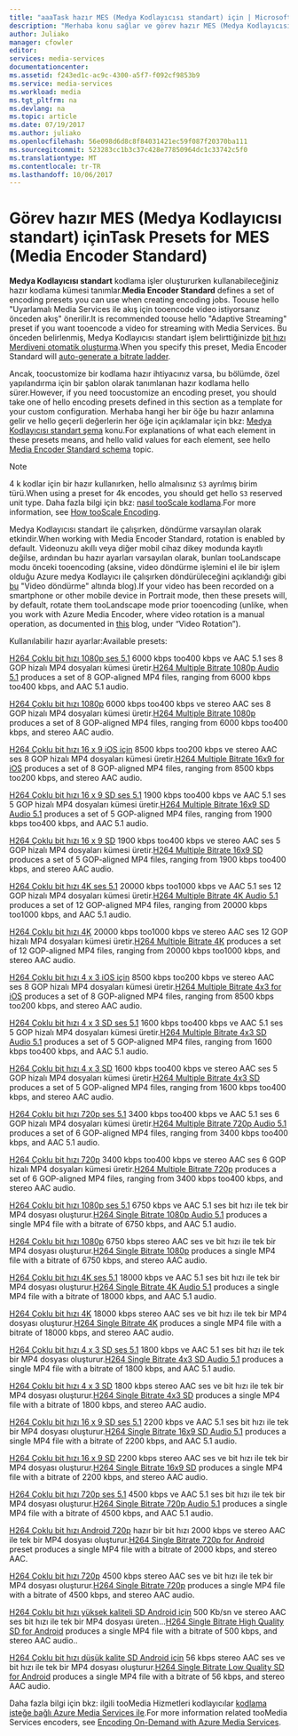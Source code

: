 ```yaml
---
title: "aaaTask hazır MES (Medya Kodlayıcısı standart) için | Microsoft Docs"
description: "Merhaba konu sağlar ve görev hazır MES (Medya Kodlayıcısı standart) için genel bakış."
author: Juliako
manager: cfowler
editor: 
services: media-services
documentationcenter: 
ms.assetid: f243ed1c-ac9c-4300-a5f7-f092cf9853b9
ms.service: media-services
ms.workload: media
ms.tgt_pltfrm: na
ms.devlang: na
ms.topic: article
ms.date: 07/19/2017
ms.author: juliako
ms.openlocfilehash: 56e098d6d8c8f84031421ec59f087f20370ba111
ms.sourcegitcommit: 523283cc1b3c37c428e77850964dc1c33742c5f0
ms.translationtype: MT
ms.contentlocale: tr-TR
ms.lasthandoff: 10/06/2017
---
```

# <a name="task-presets-for-mes-media-encoder-standard"></a><span data-ttu-id="41e58-103">Görev hazır MES (Medya Kodlayıcısı standart) için</span><span class="sxs-lookup"><span data-stu-id="41e58-103">Task Presets for MES (Media Encoder Standard)</span></span>

<span data-ttu-id="41e58-104">**Medya Kodlayıcısı standart** kodlama işler oluştururken kullanabileceğiniz hazır kodlama kümesi tanımlar.</span><span class="sxs-lookup"><span data-stu-id="41e58-104">**Media Encoder Standard** defines a set of encoding presets you can use when creating encoding jobs.</span></span> <span data-ttu-id="41e58-105">Toouse hello "Uyarlamalı Media Services ile akış için tooencode video istiyorsanız önceden akış" önerilir.</span><span class="sxs-lookup"><span data-stu-id="41e58-105">It is recommended toouse hello "Adaptive Streaming" preset if you want tooencode a video for streaming with Media Services.</span></span> <span data-ttu-id="41e58-106">Bu önceden belirlenmiş, Medya Kodlayıcısı standart işlem belirttiğinizde [bit hızı Merdiveni otomatik oluşturma](media-services-autogen-bitrate-ladder-with-mes.md).</span><span class="sxs-lookup"><span data-stu-id="41e58-106">When you specify this preset, Media Encoder Standard will [auto-generate a bitrate ladder](media-services-autogen-bitrate-ladder-with-mes.md).</span></span> 

<span data-ttu-id="41e58-107">Ancak, toocustomize bir kodlama hazır ihtiyacınız varsa, bu bölümde, özel yapılandırma için bir şablon olarak tanımlanan hazır kodlama hello sürer.</span><span class="sxs-lookup"><span data-stu-id="41e58-107">However, if you need toocustomize an encoding preset, you should take one of hello encoding presets defined in this section as a template for your custom configuration.</span></span> <span data-ttu-id="41e58-108">Merhaba hangi her bir öğe bu hazır anlamına gelir ve hello geçerli değerlerin her öğe için açıklamalar için bkz: [Medya Kodlayıcısı standart şema](media-services-mes-schema.md) konu.</span><span class="sxs-lookup"><span data-stu-id="41e58-108">For explanations of what each element in these presets means, and hello valid values for each element, see hello [Media Encoder Standard schema](media-services-mes-schema.md) topic.</span></span>  
  
> [!NOTE]
>  <span data-ttu-id="41e58-109">4 k kodlar için bir hazır kullanırken, hello almalısınız `S3` ayrılmış birim türü.</span><span class="sxs-lookup"><span data-stu-id="41e58-109">When using a preset for 4k encodes, you should get hello `S3` reserved unit type.</span></span> <span data-ttu-id="41e58-110">Daha fazla bilgi için bkz: [nasıl tooScale kodlama](https://azure.microsoft.com/en-us/documentation/articles/media-services-portal-encoding-units).</span><span class="sxs-lookup"><span data-stu-id="41e58-110">For more information, see [How tooScale Encoding](https://azure.microsoft.com/en-us/documentation/articles/media-services-portal-encoding-units).</span></span>  
  
<span data-ttu-id="41e58-111">Medya Kodlayıcısı standart ile çalışırken, döndürme varsayılan olarak etkindir.</span><span class="sxs-lookup"><span data-stu-id="41e58-111">When working with Media Encoder Standard, rotation is enabled by default.</span></span> <span data-ttu-id="41e58-112">Videonuzu akıllı veya diğer mobil cihaz dikey modunda kayıtlı değilse, ardından bu hazır ayarları varsayılan olarak, bunları tooLandscape modu önceki tooencoding (aksine, video döndürme işlemini el ile bir işlem olduğu Azure medya Kodlayıcı ile çalışırken döndürüleceğini açıklandığı gibi [bu](http://azure.microsoft.com/blog/2014/08/21/advanced-encoding-features-in-azure-media-encoder/) "Video döndürme" altında blog).</span><span class="sxs-lookup"><span data-stu-id="41e58-112">If your video has been recorded on a smartphone or other mobile device in Portrait mode, then these presets will, by default, rotate them tooLandscape mode prior tooencoding (unlike, when you work with Azure Media Encoder, where video rotation is a manual operation, as documented in [this](http://azure.microsoft.com/blog/2014/08/21/advanced-encoding-features-in-azure-media-encoder/) blog, under “Video Rotation”).</span></span>  
  
<span data-ttu-id="41e58-113">Kullanılabilir hazır ayarlar:</span><span class="sxs-lookup"><span data-stu-id="41e58-113">Available presets:</span></span>  
  
 <span data-ttu-id="41e58-114">[H264 Çoklu bit hızı 1080p ses 5.1](media-services-mes-preset-H264-Multiple-Bitrate-1080p-Audio-5.1.md) 6000 kbps too400 kbps ve AAC 5.1 ses 8 GOP hizalı MP4 dosyaları kümesi üretir.</span><span class="sxs-lookup"><span data-stu-id="41e58-114">[H264 Multiple Bitrate 1080p Audio 5.1](media-services-mes-preset-H264-Multiple-Bitrate-1080p-Audio-5.1.md) produces a set of 8 GOP-aligned MP4 files, ranging from 6000 kbps too400 kbps, and AAC 5.1 audio.</span></span>  
  
 <span data-ttu-id="41e58-115">[H264 Çoklu bit hızı 1080p](media-services-mes-preset-H264-Multiple-Bitrate-1080p.md) 6000 kbps too400 kbps ve stereo AAC ses 8 GOP hizalı MP4 dosyaları kümesi üretir.</span><span class="sxs-lookup"><span data-stu-id="41e58-115">[H264 Multiple Bitrate 1080p](media-services-mes-preset-H264-Multiple-Bitrate-1080p.md) produces a set of 8 GOP-aligned MP4 files, ranging from 6000 kbps too400 kbps, and stereo AAC audio.</span></span>  
  
 <span data-ttu-id="41e58-116">[H264 Çoklu bit hızı 16 x 9 iOS için](media-services-mes-preset-H264-Multiple-Bitrate-16x9-for-iOS.md) 8500 kbps too200 kbps ve stereo AAC ses 8 GOP hizalı MP4 dosyaları kümesi üretir.</span><span class="sxs-lookup"><span data-stu-id="41e58-116">[H264 Multiple Bitrate 16x9 for iOS](media-services-mes-preset-H264-Multiple-Bitrate-16x9-for-iOS.md) produces a set of 8 GOP-aligned MP4 files, ranging from 8500 kbps too200 kbps, and stereo AAC audio.</span></span>  
  
 <span data-ttu-id="41e58-117">[H264 Çoklu bit hızı 16 x 9 SD ses 5.1](media-services-mes-preset-H264-Multiple-Bitrate-16x9-SD-Audio-5.1.md) 1900 kbps too400 kbps ve AAC 5.1 ses 5 GOP hizalı MP4 dosyaları kümesi üretir.</span><span class="sxs-lookup"><span data-stu-id="41e58-117">[H264 Multiple Bitrate 16x9 SD Audio 5.1](media-services-mes-preset-H264-Multiple-Bitrate-16x9-SD-Audio-5.1.md) produces a set of 5 GOP-aligned MP4 files, ranging from 1900 kbps too400 kbps, and AAC 5.1 audio.</span></span>  
  
 <span data-ttu-id="41e58-118">[H264 Çoklu bit hızı 16 x 9 SD](media-services-mes-preset-H264-Multiple-Bitrate-16x9-SD.md) 1900 kbps too400 kbps ve stereo AAC ses 5 GOP hizalı MP4 dosyaları kümesi üretir.</span><span class="sxs-lookup"><span data-stu-id="41e58-118">[H264 Multiple Bitrate 16x9 SD](media-services-mes-preset-H264-Multiple-Bitrate-16x9-SD.md) produces a set of 5 GOP-aligned MP4 files, ranging from 1900 kbps too400 kbps, and stereo AAC audio.</span></span>  
  
 <span data-ttu-id="41e58-119">[H264 Çoklu bit hızı 4K ses 5.1](media-services-mes-preset-H264-Multiple-Bitrate-4K-Audio-5.1.md) 20000 kbps too1000 kbps ve AAC 5.1 ses 12 GOP hizalı MP4 dosyaları kümesi üretir.</span><span class="sxs-lookup"><span data-stu-id="41e58-119">[H264 Multiple Bitrate 4K Audio 5.1](media-services-mes-preset-H264-Multiple-Bitrate-4K-Audio-5.1.md) produces a set of 12 GOP-aligned MP4 files, ranging from 20000 kbps too1000 kbps, and AAC 5.1 audio.</span></span>  
  
 <span data-ttu-id="41e58-120">[H264 Çoklu bit hızı 4K](media-services-mes-preset-H264-Multiple-Bitrate-4K.md) 20000 kbps too1000 kbps ve stereo AAC ses 12 GOP hizalı MP4 dosyaları kümesi üretir.</span><span class="sxs-lookup"><span data-stu-id="41e58-120">[H264 Multiple Bitrate 4K](media-services-mes-preset-H264-Multiple-Bitrate-4K.md) produces a set of 12 GOP-aligned MP4 files, ranging from 20000 kbps too1000 kbps, and stereo AAC audio.</span></span>  
  
 <span data-ttu-id="41e58-121">[H264 Çoklu bit hızı 4 x 3 iOS için](media-services-mes-preset-H264-Multiple-Bitrate-4x3-for-iOS.md) 8500 kbps too200 kbps ve stereo AAC ses 8 GOP hizalı MP4 dosyaları kümesi üretir.</span><span class="sxs-lookup"><span data-stu-id="41e58-121">[H264 Multiple Bitrate 4x3 for iOS](media-services-mes-preset-H264-Multiple-Bitrate-4x3-for-iOS.md) produces a set of 8 GOP-aligned MP4 files, ranging from 8500 kbps too200 kbps, and stereo AAC audio.</span></span>  
  
 <span data-ttu-id="41e58-122">[H264 Çoklu bit hızı 4 x 3 SD ses 5.1](media-services-mes-preset-H264-Multiple-Bitrate-4x3-SD-Audio-5.1.md) 1600 kbps too400 kbps ve AAC 5.1 ses 5 GOP hizalı MP4 dosyaları kümesi üretir.</span><span class="sxs-lookup"><span data-stu-id="41e58-122">[H264 Multiple Bitrate 4x3 SD Audio 5.1](media-services-mes-preset-H264-Multiple-Bitrate-4x3-SD-Audio-5.1.md) produces a set of 5 GOP-aligned MP4 files, ranging from 1600 kbps too400 kbps, and AAC 5.1 audio.</span></span>  
  
 <span data-ttu-id="41e58-123">[H264 Çoklu bit hızı 4 x 3 SD](media-services-mes-preset-H264-Multiple-Bitrate-4x3-SD.md) 1600 kbps too400 kbps ve stereo AAC ses 5 GOP hizalı MP4 dosyaları kümesi üretir.</span><span class="sxs-lookup"><span data-stu-id="41e58-123">[H264 Multiple Bitrate 4x3 SD](media-services-mes-preset-H264-Multiple-Bitrate-4x3-SD.md) produces a set of 5 GOP-aligned MP4 files, ranging from 1600 kbps too400 kbps, and stereo AAC audio.</span></span>  
  
 <span data-ttu-id="41e58-124">[H264 Çoklu bit hızı 720p ses 5.1](media-services-mes-preset-H264-Multiple-Bitrate-720p-Audio-5.1.md) 3400 kbps too400 kbps ve AAC 5.1 ses 6 GOP hizalı MP4 dosyaları kümesi üretir.</span><span class="sxs-lookup"><span data-stu-id="41e58-124">[H264 Multiple Bitrate 720p Audio 5.1](media-services-mes-preset-H264-Multiple-Bitrate-720p-Audio-5.1.md) produces a set of 6 GOP-aligned MP4 files, ranging from 3400 kbps too400 kbps, and AAC 5.1 audio.</span></span>  
  
 <span data-ttu-id="41e58-125">[H264 Çoklu bit hızı 720p](media-services-mes-preset-H264-Multiple-Bitrate-720p.md) 3400 kbps too400 kbps ve stereo AAC ses 6 GOP hizalı MP4 dosyaları kümesi üretir.</span><span class="sxs-lookup"><span data-stu-id="41e58-125">[H264 Multiple Bitrate 720p](media-services-mes-preset-H264-Multiple-Bitrate-720p.md) produces a set of 6 GOP-aligned MP4 files, ranging from 3400 kbps too400 kbps, and stereo AAC audio.</span></span>  
  
 <span data-ttu-id="41e58-126">[H264 Çoklu bit hızı 1080p ses 5.1](media-services-mes-preset-H264-Single-Bitrate-1080p-Audio-5.1.md) 6750 kbps ve AAC 5.1 ses bit hızı ile tek bir MP4 dosyası oluşturur.</span><span class="sxs-lookup"><span data-stu-id="41e58-126">[H264 Single Bitrate 1080p Audio 5.1](media-services-mes-preset-H264-Single-Bitrate-1080p-Audio-5.1.md) produces a single MP4 file with a bitrate of 6750 kbps, and AAC 5.1 audio.</span></span>  
  
 <span data-ttu-id="41e58-127">[H264 Çoklu bit hızı 1080p](media-services-mes-preset-H264-Single-Bitrate-1080p.md) 6750 kbps stereo AAC ses ve bit hızı ile tek bir MP4 dosyası oluşturur.</span><span class="sxs-lookup"><span data-stu-id="41e58-127">[H264 Single Bitrate 1080p](media-services-mes-preset-H264-Single-Bitrate-1080p.md) produces a single MP4 file with a bitrate of 6750 kbps, and stereo AAC audio.</span></span>  
  
 <span data-ttu-id="41e58-128">[H264 Çoklu bit hızı 4K ses 5.1](media-services-mes-preset-H264-Single-Bitrate-4K-Audio-5.1.md) 18000 kbps ve AAC 5.1 ses bit hızı ile tek bir MP4 dosyası oluşturur.</span><span class="sxs-lookup"><span data-stu-id="41e58-128">[H264 Single Bitrate 4K Audio 5.1](media-services-mes-preset-H264-Single-Bitrate-4K-Audio-5.1.md) produces a single MP4 file with a bitrate of 18000 kbps, and AAC 5.1 audio.</span></span>  
  
 <span data-ttu-id="41e58-129">[H264 Çoklu bit hızı 4K](media-services-mes-preset-H264-Single-Bitrate-4K.md) 18000 kbps stereo AAC ses ve bit hızı ile tek bir MP4 dosyası oluşturur.</span><span class="sxs-lookup"><span data-stu-id="41e58-129">[H264 Single Bitrate 4K](media-services-mes-preset-H264-Single-Bitrate-4K.md) produces a single MP4 file with a bitrate of 18000 kbps, and stereo AAC audio.</span></span>  
  
 <span data-ttu-id="41e58-130">[H264 Çoklu bit hızı 4 x 3 SD ses 5.1](media-services-mes-preset-H264-Single-Bitrate-4x3-SD-Audio-5.1.md) 1800 kbps ve AAC 5.1 ses bit hızı ile tek bir MP4 dosyası oluşturur.</span><span class="sxs-lookup"><span data-stu-id="41e58-130">[H264 Single Bitrate 4x3 SD Audio 5.1](media-services-mes-preset-H264-Single-Bitrate-4x3-SD-Audio-5.1.md) produces a single MP4 file with a bitrate of 1800 kbps, and AAC 5.1 audio.</span></span>  
  
 <span data-ttu-id="41e58-131">[H264 Çoklu bit hızı 4 x 3 SD](media-services-mes-preset-H264-Single-Bitrate-4x3-SD.md) 1800 kbps stereo AAC ses ve bit hızı ile tek bir MP4 dosyası oluşturur.</span><span class="sxs-lookup"><span data-stu-id="41e58-131">[H264 Single Bitrate 4x3 SD](media-services-mes-preset-H264-Single-Bitrate-4x3-SD.md) produces a single MP4 file with a bitrate of 1800 kbps, and stereo AAC audio.</span></span>  
  
 <span data-ttu-id="41e58-132">[H264 Çoklu bit hızı 16 x 9 SD ses 5.1](media-services-mes-preset-H264-Single-Bitrate-16x9-SD-Audio-5.1.md) 2200 kbps ve AAC 5.1 ses bit hızı ile tek bir MP4 dosyası oluşturur.</span><span class="sxs-lookup"><span data-stu-id="41e58-132">[H264 Single Bitrate 16x9 SD Audio 5.1](media-services-mes-preset-H264-Single-Bitrate-16x9-SD-Audio-5.1.md) produces a single MP4 file with a bitrate of 2200 kbps, and AAC 5.1 audio.</span></span>  
  
 <span data-ttu-id="41e58-133">[H264 Çoklu bit hızı 16 x 9 SD](media-services-mes-preset-H264-Single-Bitrate-16x9-SD.md) 2200 kbps stereo AAC ses ve bit hızı ile tek bir MP4 dosyası oluşturur.</span><span class="sxs-lookup"><span data-stu-id="41e58-133">[H264 Single Bitrate 16x9 SD](media-services-mes-preset-H264-Single-Bitrate-16x9-SD.md) produces a single MP4 file with a bitrate of 2200 kbps, and stereo AAC audio.</span></span>  
  
 <span data-ttu-id="41e58-134">[H264 Çoklu bit hızı 720p ses 5.1](media-services-mes-preset-H264-Single-Bitrate-720p-Audio-5.1.md) 4500 kbps ve AAC 5.1 ses bit hızı ile tek bir MP4 dosyası oluşturur.</span><span class="sxs-lookup"><span data-stu-id="41e58-134">[H264 Single Bitrate 720p Audio 5.1](media-services-mes-preset-H264-Single-Bitrate-720p-Audio-5.1.md) produces a single MP4 file with a bitrate of 4500 kbps, and AAC 5.1 audio.</span></span>  
  
 <span data-ttu-id="41e58-135">[H264 Çoklu bit hızı Android 720p](media-services-mes-preset-H264-Single-Bitrate-720p-for-Android.md) hazır bir bit hızı 2000 kbps ve stereo AAC ile tek bir MP4 dosyası oluşturur.</span><span class="sxs-lookup"><span data-stu-id="41e58-135">[H264 Single Bitrate 720p for Android](media-services-mes-preset-H264-Single-Bitrate-720p-for-Android.md) preset produces a single MP4 file with a bitrate of 2000 kbps, and stereo AAC.</span></span>  
  
 <span data-ttu-id="41e58-136">[H264 Çoklu bit hızı 720p](media-services-mes-preset-H264-Single-Bitrate-720p.md) 4500 kbps stereo AAC ses ve bit hızı ile tek bir MP4 dosyası oluşturur.</span><span class="sxs-lookup"><span data-stu-id="41e58-136">[H264 Single Bitrate 720p](media-services-mes-preset-H264-Single-Bitrate-720p.md) produces a single MP4 file with a bitrate of 4500 kbps, and stereo AAC audio.</span></span>  
  
 <span data-ttu-id="41e58-137">[H264 Çoklu bit hızı yüksek kaliteli SD Android için](media-services-mes-preset-H264-Single-Bitrate-High-Quality-SD-for-Android.md) 500 Kb/sn ve stereo AAC ses bit hızı ile tek bir MP4 dosyası üreten...</span><span class="sxs-lookup"><span data-stu-id="41e58-137">[H264 Single Bitrate High Quality SD for Android](media-services-mes-preset-H264-Single-Bitrate-High-Quality-SD-for-Android.md) produces a single MP4 file with a bitrate of 500 kbps, and stereo AAC audio..</span></span>  
  
 <span data-ttu-id="41e58-138">[H264 Çoklu bit hızı düşük kalite SD Android için](media-services-mes-preset-H264-Single-Bitrate-Low-Quality-SD-for-Android.md) 56 kbps stereo AAC ses ve bit hızı ile tek bir MP4 dosyası oluşturur.</span><span class="sxs-lookup"><span data-stu-id="41e58-138">[H264 Single Bitrate Low Quality SD for Android](media-services-mes-preset-H264-Single-Bitrate-Low-Quality-SD-for-Android.md) produces a single MP4 file with a bitrate of 56 kbps, and stereo AAC audio.</span></span>  
  
 <span data-ttu-id="41e58-139">Daha fazla bilgi için bkz: ilgili tooMedia Hizmetleri kodlayıcılar [kodlama isteğe bağlı Azure Media Services ile](https://azure.microsoft.com/en-us/documentation/articles/media-services-encode-asset/).</span><span class="sxs-lookup"><span data-stu-id="41e58-139">For more information related tooMedia Services encoders, see [Encoding On-Demand with Azure Media Services](https://azure.microsoft.com/en-us/documentation/articles/media-services-encode-asset/).</span></span>
